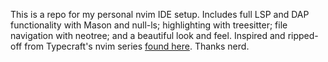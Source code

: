 This is a repo for my personal nvim IDE setup. Includes full LSP and DAP functionality with Mason and null-ls; highlighting with treesitter; file navigation with neotree; and a beautiful look and feel. Inspired and ripped-off from Typecraft's nvim series [found here](https://www.youtube.com/watch?v=zHTeCSVAFNY&list=PLsz00TDipIffreIaUNk64KxTIkQaGguqn). Thanks nerd.
